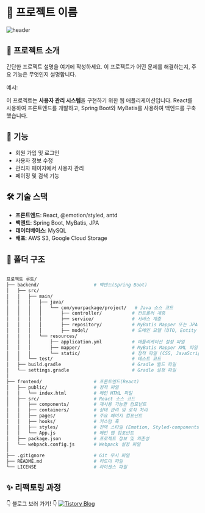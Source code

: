 # 🎉 프로젝트 이름

![header](https://capsule-render.vercel.app/api?type=waving&color=gradient&height=200&section=header&text=프로젝트%20이름&fontSize=40&animation=twinkling)

## 📌 프로젝트 소개

간단한 프로젝트 설명을 여기에 작성하세요. 이 프로젝트가 어떤 문제를 해결하는지, 주요 기능은 무엇인지 설명합니다.

예시:

이 프로젝트는 **사용자 관리 시스템**을 구현하기 위한 웹 애플리케이션입니다. React를 사용하여 프론트엔드를 개발하고, Spring Boot와 MyBatis를 사용하여 백엔드를 구축했습니다.

## 🚀 기능

- 회원 가입 및 로그인
- 사용자 정보 수정
- 관리자 페이지에서 사용자 관리
- 페이징 및 검색 기능

## 🛠 기술 스택

- **프론트엔드**: React, @emotion/styled, antd
- **백엔드**: Spring Boot, MyBatis, JPA
- **데이터베이스**: MySQL
- **배포**: AWS S3, Google Cloud Storage

## 🔧 폴더 구조

```bash

프로젝트 루트/
├── backend/                    # 백엔드(Spring Boot)
│   ├── src/
│   │   ├── main/
│   │   │   ├── java/
│   │   │   │   └── com/yourpackage/project/   # Java 소스 코드
│   │   │   │       ├── controller/           # 컨트롤러 계층
│   │   │   │       ├── service/              # 서비스 계층
│   │   │   │       ├── repository/           # MyBatis Mapper 또는 JPA Repository
│   │   │   │       ├── model/                # 도메인 모델 (DTO, Entity 등)
│   │   │   └── resources/
│   │   │       ├── application.yml           # 애플리케이션 설정 파일
│   │   │       ├── mapper/                   # MyBatis Mapper XML 파일
│   │   │       └── static/                   # 정적 파일 (CSS, JavaScript, 이미지 등)
│   │   └── test/                             # 테스트 코드
│   ├── build.gradle                          # Gradle 빌드 파일
│   └── settings.gradle                       # Gradle 설정 파일
│
├── frontend/                   # 프론트엔드(React)
│   ├── public/                 # 정적 파일
│   │   └── index.html          # 메인 HTML 파일
│   ├── src/                    # React 소스 코드
│   │   ├── components/         # 재사용 가능한 컴포넌트
│   │   ├── containers/         # 상태 관리 및 로직 처리
│   │   ├── pages/              # 주요 페이지 컴포넌트
│   │   ├── hooks/              # 커스텀 훅
│   │   ├── styles/             # 전역 스타일 (Emotion, Styled-components)
│   │   └── App.js              # 메인 앱 컴포넌트
│   ├── package.json            # 프로젝트 정보 및 의존성
│   └── webpack.config.js       # Webpack 설정 파일
│
├── .gitignore                  # Git 무시 파일
├── README.md                   # 리드미 파일
└── LICENSE                     # 라이센스 파일

```

## ✨ 리팩토링 과정

👇 블로그 보러 가기! 👇
[![Tistory Blog](https://img.shields.io/badge/Tistory-Blog-orange?style=for-the-badge)](https://your-tistory-blog-url.com/게시글-url)

